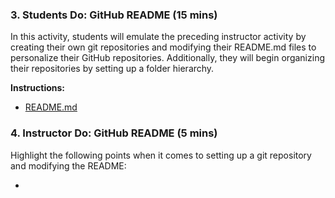 ### 3. Students Do: GitHub README (15 mins)

In this activity, students will emulate the preceding instructor activity by creating their own git repositories and modifying their README.md files to personalize their GitHub repositories. Additionally, they will begin organizing their repositories by setting up a folder hierarchy. 

**Instructions:**

* [README.md](Activities/01-Stu_Refresher/README.md)

### 4. Instructor Do: GitHub README (5 mins)

Highlight the following points when it comes to setting up a git repository and modifying the README:

* 

